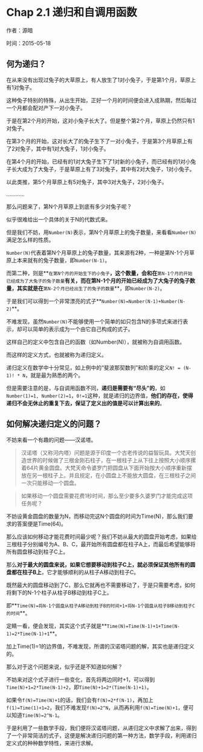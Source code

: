 Chap 2.1 递归和自调用函数
==================
作者：源暗

时间：2015-05-18

何为递归？
--------------

在从来没有出现过兔子的大草原上，有人放生了1对小兔子，于是第1个月，草原上有1对兔子。

这种兔子特别的特殊，从出生开始，正好一个月的时间便会进入成熟期，然后每过一个月都会配对产下一对小兔子。

于是在第2个月的开始，这对小兔子长大了。但是整个第2个月，草原上仍然只有1对兔子。

在第3个月的开始，这对长大了的兔子生下了一对小兔子，于是第3个月草原上有了2对兔子，其中有1对大兔子，1对小兔子。

在第4个月的开始，已经有的1对大兔子生下了1对新的小兔子，而已经有的1对小兔子长大成为了大兔子，于是草原上有了3对兔子，其中有2对大兔子，1对小兔子。

以此类推，第5个月草原上有5对兔子，其中3对大兔子，2对小兔子。

…………

那么问题来了，第N个月草原上到底有多少对兔子呢？

似乎很难给出一个具体的关于N的代数式来。

但是我们不妨，用``Number(N)``表示，第N个月草原上的兔子数量，来看看``Number(N)``满足怎么样的性质。

``Number(N)``代表着第N个月草原上的兔子数量，其来源有2种，一种是第N-1个月草原上本来就有的兔子数量，即``Number(N-1)``。

而第二种，则是**``在第N个月的开始生下的小兔子``**，这个数量，会和在**``第N-1个月的开始已经成为了大兔子的兔子数量``**有关，而在第N-1个月的开始已经成为了大兔子的兔子数量，其实就是在**``第N-2个月已经出生了的兔子的数量``**，即``Number(N-2)``。

于是我们可以得到一个非常漂亮的式子**``Number(N)=Number(N-1)+Number(N-2)``**。

不难发现，虽然``Number(N)``不能够使用一个简单的如只包含N的多项式来进行表示，却可以简单的表示成为一个由它自己构成的式子。

这样自己的定义中包含自己的函数（如Number(N)），就被称为自调用函数。

而这样的定义方式，也就被称为递归定义。

递归定义在数学中十分常见，如上例中的“斐波那契数列”和阶乘的定义``N! = (N-1)! * N``，就是最为熟悉的两个。

但是需要注意的是，与自调用函数不同，**递归是需要有“尽头”的**，如``Number(1)=1, Number(2)=1``，``0!=1``这种，就是递归的边界值，**他们的存在，使得递归不会无休止的重复下去，保证了定义出的值是可以计算出来的**。

如何解决递归定义的问题？
-------

不妨来看一个有趣的问题——汉诺塔。

> 汉诺塔（又称河内塔）问题是源于印度一个古老传说的益智玩具。大梵天创造世界的时候做了三根金刚石柱子，在一根柱子上从下往上按照大小顺序摞着64片黄金圆盘。大梵天命令婆罗门把圆盘从下面开始按大小顺序重新摆放在另一根柱子上。并且规定，在小圆盘上不能放大圆盘，在三根柱子之间一次只能移动一个圆盘。

> 如果移动一个圆盘需要花费1秒时间，那么至少要多久婆罗门才能完成这项任务呢？

不妨设黄金圆盘的数量为N，而移动完这N个圆盘的时间为Time(N)，那么我们要求的答案便是Time(64)。

那么应该如何移动才能花费时间最少呢？我们不妨从最大的圆盘开始考虑，如果给三根柱子分别编号为A、B、C，最开始所有圆盘都在柱子A上，而最后希望能够将所有圆盘移动到柱子C上。

那么**对于最大的圆盘来说，如果它想要移动到柱子C上，就必须保证其他所有的圆盘都在柱子B上**，它才能够顺利的从柱子A移动到柱子C。

既然最大的圆盘移动到了C，那么它就再也不需要移动了，于是只需要考虑，如何将剩下的N-1个柱子从柱子B移动到柱子C上。

即**``Time(N)=将N-1个圆盘从柱子A移动到柱子B的时间+1+将N-1个圆盘从柱子B移动到柱子C的时间``**。

定睛一看，便会发现，其实这个式子就是**``Time(N)=Time(N-1)+1+Time(N-1)=2*Time(N-1)+1``**。

加上Time(1)=1的边界值，不难发现，所谓的汉诺塔问题的解，其实也是递归定义的。

那么对于这个问题来说，似乎还是不知道如何解？

不妨来对这个式子进行一些变化，首先将两边同时+1，可以得到``Time(N)+1=2*Time(N-1)+2``，即``Time(N)+1=2*(Time(N-1)+1)``。

如果令``f(N)=Time(N)+1``的话，我们会有``f(N)=2*f(N-1)``，再加上``f(1)=Time(1)+1=2``，我们不难发现``f(N)=2^N``，从而再利用``f(N)=Time(N)+1``，便可以知道``Time(N)=2^N-1``。

于是利用了一些数学手段，我们便将汉诺塔问题，从递归定义中求解了出来，得到了一个非常简洁的式子，这便是解决递归问题的第一种方法，数学手段，利用递归定义式的种种数学特性，来进行求解。